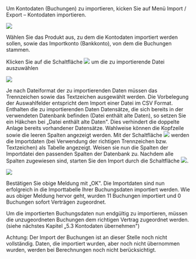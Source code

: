 
Um Kontodaten (Buchungen) zu importieren, kicken Sie auf Menü Import / Export – Kontodaten importieren.

![](http://xpecto.github.io/docs/img/img_088.png)

Wählen Sie das Produkt aus, zu dem die Kontodaten importiert werden sollen, sowie das Importkonto (Bankkonto), von dem die Buchungen stammen.

Klicken Sie auf die Schaltfläche ![](http://xpecto.github.io/docs/img/img_089.png) um die zu importierende Datei auszuwählen

![](http://xpecto.github.io/docs/img/img_090.png)

Je nach Dateiformat der zu importierenden Daten müssen das Trennzeichen sowie das Textzeichen ausgewählt werden. Die Vorbelegung der Auswahlfelder entspricht dem Import einer Datei im CSV Format. Enthalten die zu importierenden Daten Datensätze, die sich bereits in der verwendeten Datenbank befinden (Datei enthält alte Daten), so setzen Sie ein Häkchen bei „Datei enthält alte Daten". Dies verhindert die doppelte Anlage bereits vorhandener Datensätze. Wahlweise können die Kopfzeile sowie die leeren Spalten angezeigt werden. Mit der Schaltfläche ![](http://xpecto.github.io/docs/img/img_091.png) werden die Importdaten (bei Verwendung der richtigen Trennzeichen bzw. Textzeichen) als Tabelle angezeigt. Weisen sie nun die Spalten der Importdatei den passenden Spalten der Datenbank zu. Nachdem alle Spalten zugewiesen sind, starten Sie den Import durch die Schaltfläche ![](http://xpecto.github.io/docs/img/img_092.png).

![](http://xpecto.github.io/docs/img/img_093.png)

Bestätigen Sie obige Meldung mit „OK". Die Importdaten sind nun erfolgreich in die Importtabelle Ihrer Buchungsdaten importiert werden. Wie aus obiger Meldung hervor geht, wurden 11 Buchungen importiert und 0 Buchungen sofort Verträgen zugeordnet.

Um die importierten Buchungsdaten nun endgültig zu importieren, müssen die unzugeordneten Buchungen dem richtigen Vertrag zugeordnet werden. (siehe nächstes Kapitel „5.3 Kontodaten übernehmen")

Achtung: Der Import der Buchungen ist an dieser Stelle noch nicht vollständig. Daten, die importiert wurden, aber noch nicht übernommen wurden, werden bei Berechnungen noch nicht berücksichtigt.


